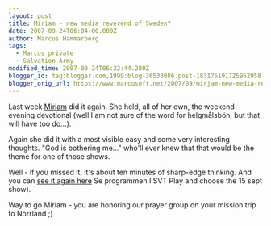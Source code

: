 ```yaml
---
layout: post
title: Miriam - new media reverend of Sweden?
date: 2007-09-24T06:04:00.000Z
author: Marcus Hammarberg
tags:
  - Marcus private
  - Salvation Army
modified_time: 2007-09-24T06:22:44.280Z
blogger_id: tag:blogger.com,1999:blog-36533086.post-183175191725952958
blogger_orig_url: https://www.marcusoft.net/2007/09/mirjam-new-media-reverend-of-sweden.html
---
```


Last week [Miriam](http://marcushammarberg.blogspot.com/2007/08/morning-devotional-by-friend-of-mine.html) did it again. She held, all of her own, the weekend-evening devotional (well I am not sure of the word for helgmålsbön, but that will have too do...).

Again she did it with a most visible easy and some very interesting thoughts. "God is bothering me..." who'll ever knew that that would be the theme for one of those shows.

Well - if you missed it, it's about ten minutes of sharp-edge thinking. And you can [see it again here](http://www.svt.se/svt/jsp/Crosslink.jsp?d=69758) Se programmen I SVT Play and choose the 15 sept show).

Way to go Miriam - you are honoring our prayer group on your mission trip to Norrland ;)
